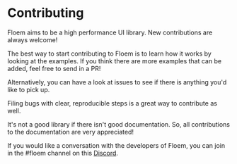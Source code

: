 # Contributing

Floem aims to be a high performance UI library. New contributions are always welcome!

The best way to start contributing to Floem is to learn how it works by looking at the examples. If you think there are more examples that can be added, feel free to send in a PR!

Alternatively, you can have a look at issues to see if there is anything you'd like to pick up.

Filing bugs with clear, reproducible steps is a great way to contribute as well.

It's not a good library if there isn't good documentation. So, all contributions to the documentation are very appreciated!

If you would like a conversation with the developers of Floem, you can join in the #floem channel on this [Discord](https://discord.gg/RB6cRYerXX).
